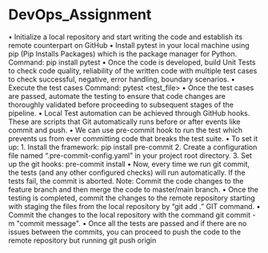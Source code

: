# DevOps_Assignment
•	Initialize a local repository and start writing the code and establish its remote counterpart on GitHub
•	Install pytest in your local machine using pip (Pip Installs Packages) which is the package manager for Python.
        Command: pip install pytest
•	Once the code is developed, build Unit Tests to check code quality, reliability of the written code with multiple test cases to check successful, negative, error handling, boundary scenarios.
•	Execute the test cases
		Command: pytest <test_file>
•	Once the test cases are passed, automate the testing to ensure that code changes are thoroughly validated before proceeding to subsequent stages of the pipeline.
•	Local Test automation can be achieved through GitHub hooks. These are scripts that Git automatically runs before or after events like commit and push.
•	We can use pre-commit hook to run the test which prevents us from ever committing code that breaks the test suite.
•	To set it up:
    1.	Install the framework: pip install pre-commit
    2.	Create a configuration file named “.pre-commit-config.yaml” in your project root directory.
    3.	Set up the git hooks: pre-commit install
•	Now, every time we run git commit, the tests (and any other configured checks) will run automatically. If the tests fail, the commit is aborted.
Note: Commit the code changes to the feature branch and then merge the code to master/main branch.
•	Once the testing is completed, commit the changes to the remote repository starting with staging the files from the local repository by “git add .” GIT command.
•	Commit the changes to the local repository with the command git commit -m "commit message".
•	Once all the tests are passed and if there are no issues between the commits, you can proceed to push the code to the remote repository but running git push origin <feature-branch>

